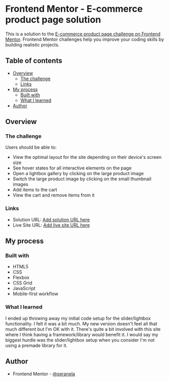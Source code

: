 # Frontend Mentor - E-commerce product page solution

This is a solution to the [E-commerce product page challenge on Frontend Mentor](https://www.frontendmentor.io/challenges/ecommerce-product-page-UPsZ9MJp6). Frontend Mentor challenges help you improve your coding skills by building realistic projects.

## Table of contents

- [Overview](#overview)
  - [The challenge](#the-challenge)
  - [Links](#links)
- [My process](#my-process)
  - [Built with](#built-with)
  - [What I learned](#what-i-learned)
- [Author](#author)

## Overview

### The challenge

Users should be able to:

- View the optimal layout for the site depending on their device's screen size
- See hover states for all interactive elements on the page
- Open a lightbox gallery by clicking on the large product image
- Switch the large product image by clicking on the small thumbnail images
- Add items to the cart
- View the cart and remove items from it

### Links

- Solution URL: [Add solution URL here](https://your-solution-url.com)
- Live Site URL: [Add live site URL here](https://your-live-site-url.com)

## My process

### Built with

- HTML5
- CSS
- Flexbox
- CSS Grid
- JavaScript
- Mobile-first workflow

### What I learned

I ended up throwing away my initial code setup for the slider/lightbox functionality. I felt it was a bit much. My new version doesn't feel all that much different but I'm OK with it. There's quite a bit involved with this site where I think having a framework/library would benefit it. I would say my biggest hurdle was the slider/lightbox setup when you consider I'm not using a premade library for it.

## Author

- Frontend Mentor - [@seranela](https://www.frontendmentor.io/profile/seranela)